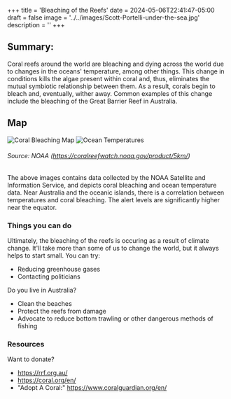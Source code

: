 +++
title = 'Bleaching of the Reefs'
date = 2024-05-06T22:41:47-05:00
draft = false
image = '../../images/Scott-Portelli-under-the-sea.jpg'
description = ''
+++

## Summary:
Coral reefs around the world are bleaching and dying across the world due to changes in the oceans' temperature, among other things. This change in conditions kills the algae present within coral and, thus, eliminates the mutual symbiotic relationship between them. As a result, corals begin to bleach and, eventually, wither away. Common examples of this change include the bleaching of the Great Barrier Reef in Australia.


## Map
![Coral Bleaching Map](../../images/coralbleaching.png)
![Ocean Temperatures](../../images/seatem.png)
###### *Source: NOAA (https://coralreefwatch.noaa.gov/product/5km/)*
The above images contains data collected by the NOAA Satellite and Information Service, and depicts coral bleaching and ocean temperature data. Near Australia and the oceanic islands, there is a correlation between temperatures and coral bleaching. The alert levels are significantly higher near the equator.

### Things you can do
Ultimately, the bleaching of the reefs is occuring as a result of climate change. It'll take more than some of us to change the world, but it always helps to start small. You can try:
  - Reducing greenhouse gases
  - Contacting politicians

Do you live in Australia?
  - Clean the beaches
  - Protect the reefs from damage
  - Advocate to reduce bottom trawling or other dangerous methods of fishing

### Resources
Want to donate?
  - https://rrf.org.au/
  - https://coral.org/en/
  - "Adopt A Coral:" https://www.coralguardian.org/en/